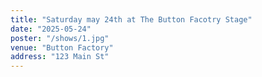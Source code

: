 ```yaml
---
title: "Saturday may 24th at The Button Facotry Stage"
date: "2025-05-24"
poster: "/shows/1.jpg"
venue: "Button Factory"
address: "123 Main St"
---
```

